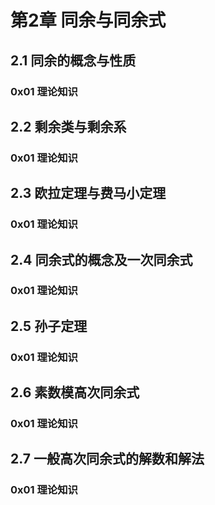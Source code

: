 # 第2章 同余与同余式

## 2.1 同余的概念与性质

### 0x01 理论知识

## 2.2 剩余类与剩余系

### 0x01 理论知识

## 2.3 欧拉定理与费马小定理

### 0x01 理论知识

## 2.4 同余式的概念及一次同余式

### 0x01 理论知识

## 2.5 孙子定理

### 0x01 理论知识

## 2.6 素数模高次同余式

### 0x01 理论知识

## 2.7 一般高次同余式的解数和解法

### 0x01 理论知识

